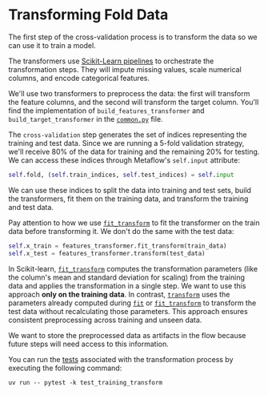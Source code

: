 # Transforming Fold Data

The first step of the cross-validation process is to transform the data so we can use it to train a model.

The transformers use [Scikit-Learn pipelines](https://scikit-learn.org/stable/modules/generated/sklearn.pipeline.Pipeline.html) to orchestrate the transformation steps. They will impute missing values, scale numerical columns, and encode categorical features.

We'll use two transformers to preprocess the data: the first will transform the feature columns, and the second will transform the target column. You'll find the implementation of `build_features_transformer` and `build_target_transformer` in the [`common.py`](pipelines/common.py) file.

The `cross-validation` step generates the set of indices representing the training and test data. Since we are running a 5-fold validation strategy, we'll receive 80% of the data for training and the remaining 20% for testing. We can access these indices through Metaflow's `self.input` attribute:

```python
self.fold, (self.train_indices, self.test_indices) = self.input
```

We can use these indices to split the data into training and test sets, build the transformers, fit them on the training data, and transform the training and test data.

Pay attention to how we use [`fit_transform`](https://scikit-learn.org/stable/modules/generated/sklearn.pipeline.Pipeline.html#sklearn.pipeline.Pipeline.fit_transform) to fit the transformer on the train data before transforming it. We don't do the same with the test data:

```python
self.x_train = features_transformer.fit_transform(train_data)
self.x_test = features_transformer.transform(test_data)
```

In Scikit-learn, [`fit_transform`](https://scikit-learn.org/stable/modules/generated/sklearn.pipeline.Pipeline.html#sklearn.pipeline.Pipeline.fit_transform) computes the transformation parameters (like the column's mean and standard deviation for scaling) from the training data and applies the transformation in a single step. We want to use this approach **only on the training data**. In contrast, [`transform`](https://scikit-learn.org/stable/modules/generated/sklearn.pipeline.Pipeline.html#sklearn.pipeline.Pipeline.transform) uses the parameters already computed during [`fit`](https://scikit-learn.org/stable/modules/generated/sklearn.pipeline.Pipeline.html#sklearn.pipeline.Pipeline.fit) or [`fit_transform`](https://scikit-learn.org/stable/modules/generated/sklearn.pipeline.Pipeline.html#sklearn.pipeline.Pipeline.fit_transform) to transform the test data without recalculating those parameters. This approach ensures consistent preprocessing across training and unseen data.

We want to store the preprocessed data as artifacts in the flow because future steps will need access to this information. 

You can run the [tests](tests/test_training_transform.py) associated with the transformation process by executing the following command:

```shell
uv run -- pytest -k test_training_transform
```